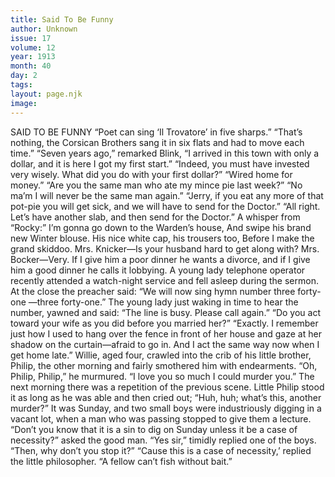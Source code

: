 ```yaml
---
title: Said To Be Funny
author: Unknown
issue: 17
volume: 12
year: 1913
month: 40
day: 2
tags:
layout: page.njk
image:
---
```

SAID TO BE FUNNY    “Poet can sing ‘Il Trovatore’ in five sharps.”    “That’s nothing, the Corsican Brothers sang it in six flats and had to move each time.”      “Seven years ago,” remarked Blink, “I arrived in this town with only a dollar, and it is here I got my first start.”    “Indeed, you must have invested very wisely. What did you do with your first dollar?”    “Wired home for money.”       “Are you the same man who ate my mince pie last week?”    “No ma’m I will never be the same man again.”       “Jerry, if you eat any more of that pot-pie you will get sick, and we will have to send for the Doctor.”    “All right. Let’s have another slab, and then send for the Doctor.”       A whisper from “Rocky:”    I’m gonna go down to the Warden’s house,    And swipe his brand new Winter blouse.    His nice white cap, his trousers too,    Before I make the grand skiddoo.       Mrs. Knicker—Is your husband hard to get along with?    Mrs. Bocker—Very. If I give him a poor dinner he wants a divorce, and if I give him a good dinner he calls it lobbying.       A young lady telephone operator recently attended a watch-night service and fell asleep during the sermon. At the close the preacher said: “We will now sing hymn number three forty-one —three forty-one.”    The young lady just waking in time to hear the number, yawned and said: “The line is busy. Please call again.”       “Do you act toward your wife as you did before you married her?”    “Exactly. I remember just how I used to hang over the fence in front of her house and gaze at her shadow on the curtain—afraid to go in. And I act the same way now when I get home late.”       Willie, aged four, crawled into the crib of his little brother, Philip, the other morning and fairly smothered him with endearments.    “Oh, Philip, Philip,” he murmured. “I love you so much I could murder you.”    The next morning there was a repetition of the previous scene. Little Philip stood it as long as he was able and then cried out; “Huh, huh; what’s this, another murder?”       It was Sunday, and two small boys were industriously digging in a vacant lot, when a man who was passing stopped to give them a lecture.    “Don’t you know that it is a sin to dig on Sunday unless it be a case of necessity?” asked the good man.    “Yes sir,” timidly replied one of the boys.    “Then, why don’t you stop it?”    “Cause this is a case of necessity,’ replied the little philosopher. “A fellow can’t fish without bait.” 


